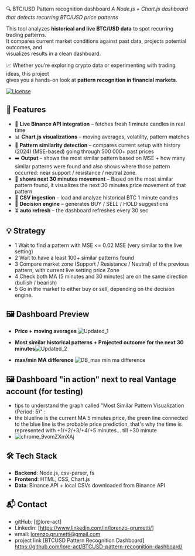  🔍 BTC/USD Pattern recognition dashboard
*A Node.js + Chart.js dashboard that detects recurring BTC/USD price patterns*  

This tool analyzes **historical and live BTC/USD data** to spot recurring trading patterns.  
It compares current market conditions against past data, projects potential outcomes, and  
visualizes results in a clean dashboard.  

📈 Whether you’re exploring crypto data or experimenting with trading ideas, this project  
gives you a hands-on look at **pattern recognition in financial markets**. 

[![License](https://img.shields.io/badge/license-BSL--1.1-blue.svg)](LICENSE)  


## 🚀 Features  
- 🔄 **Live Binance API integration** – fetches fresh 1 minute candles in real time  
- 📊 **Chart.js visualizations** – moving averages, volatility, pattern matches  
- 🧠 **Pattern similarity detection** – compares current setup with history (2024) (MSE-based) going through 500 000+ past prices 
- ➡️ **Output** – shows the most similar pattern based on MSE + how many similar patterns were found and also shows where those pattern occurred: near support / resistance / neutral zone.
- 🎯 **shows next 30 minutes movement** – Based on the most similar pattern found, it visualizes the next 30 minutes price movement of that pattern
- 📂 **CSV ingestion** – load and analyze historical BTC 1 minute candles  
- 📍 **Decision engine** – generates BUY / SELL / HOLD suggestions  
- ⏳ **auto refresh** – the dashboard refreshes every 30 sec

## 💡 Strategy
-  1 Wait to find a pattern with MSE <= 0.02 MSE (very similar to the live setting)
-  2 Wait to have a least 100+ similar patterns found
-  3 Compare market zone (Support / Resistance / Neutral) of the previous pattern, with current live setting price Zone
-  4 Check both MA (5 minutes and 30 minutes) are on the same direction (bullish / bearish) 
-  5 Go in the market to either buy or sell, depending on the decision engine.

## 🖼️ Dashboard Preview 
- **Price + moving averages** ![Updated_1](https://github.com/user-attachments/assets/20fa01a3-a2ab-4793-b49f-4d4f1da0d834)


- **Most similar historical patterns + Projected outcome for the next 30 minutes**![Updated_2](https://github.com/user-attachments/assets/ea196b06-6bac-4747-bbd0-a43dc3d1aeca)

- **max/min MA difference** ![DB_max min ma difference](https://github.com/user-attachments/assets/93d8890f-d522-4ab4-b589-2777e282a875)

## 🖼️ Dashboard "in action" next to real Vantage account (for testing) 
   - tips to understand the graph called "Most Similar Pattern Visualization (Period: 5)" :
   - the blueline is the current MA 5 minutes price, the green line connected to the blue line is the probable price prediction, that's why the time is represented with +1/+2/+3/+4/+5 minutes... till +30 minute
   - ![chrome_9vomZXmXAj](https://github.com/user-attachments/assets/9ecada23-7aa7-4bf1-9adc-ac2505ed0bfa)


 

## 🛠️ Tech Stack  
- **Backend**: Node.js, csv-parser, fs  
- **Frontend**: HTML, CSS, Chart.js  
- **Data**: Binance API + local CSVs downloaded from Binance API

## 📬 Contact
- gitHub: [@lore-act]
- Linkedin: [https://www.linkedin.com/in/lorenzo-grumetti/]
- email: lorenzo.grumetti@gmail.com
- project link [BTCUSD Pattern Recognition Dashboard] https://github.com/lore-act/BTCUSD-pattern-recognition-dashboard/ 
